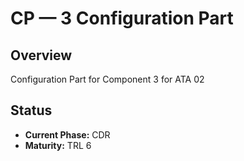 # CP — 3 Configuration Part

## Overview
Configuration Part for Component 3 for ATA 02

## Status
- **Current Phase:** CDR
- **Maturity:** TRL 6
